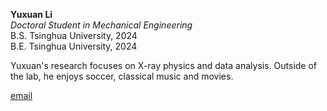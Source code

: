 **Yuxuan Li**  
*Doctoral Student in Mechanical Engineering*  
B.S. Tsinghua University, 2024  
B.E. Tsinghua University, 2024

Yuxuan's research focuses on X-ray physics and data analysis. Outside of the lab, he enjoys soccer, classical music and movies.

[email](mailto:yli926@stanford.edu)